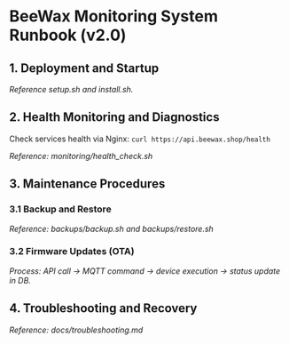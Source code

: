 # BeeWax Monitoring System Runbook (v2.0)

## 1. Deployment and Startup

*Reference setup.sh and install.sh.*

## 2. Health Monitoring and Diagnostics

Check services health via Nginx: `curl https://api.beewax.shop/health`

*Reference: monitoring/health_check.sh*

## 3. Maintenance Procedures

### 3.1 Backup and Restore

*Reference: backups/backup.sh and backups/restore.sh*

### 3.2 Firmware Updates (OTA)

*Process: API call -> MQTT command -> device execution -> status update in DB.*

## 4. Troubleshooting and Recovery

*Reference: docs/troubleshooting.md*